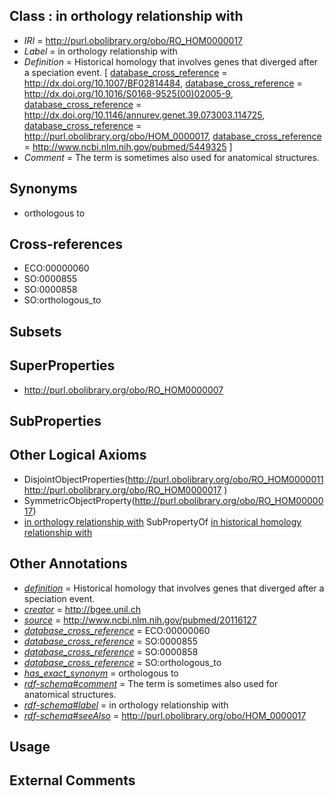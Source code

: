 
## Class : in orthology relationship with

 * *IRI* = http://purl.obolibrary.org/obo/RO_HOM0000017
 * *Label* = in orthology relationship with
 * *Definition* = Historical homology that involves genes that diverged after a speciation event. [ [database_cross_reference](../../ef/oboInOwl#hasDbXref.md) = http://dx.doi.org/10.1007/BF02814484, [database_cross_reference](../../ef/oboInOwl#hasDbXref.md) = http://dx.doi.org/10.1016/S0168-9525(00)02005-9, [database_cross_reference](../../ef/oboInOwl#hasDbXref.md) = http://dx.doi.org/10.1146/annurev.genet.39.073003.114725, [database_cross_reference](../../ef/oboInOwl#hasDbXref.md) = http://purl.obolibrary.org/obo/HOM_0000017, [database_cross_reference](../../ef/oboInOwl#hasDbXref.md) = http://www.ncbi.nlm.nih.gov/pubmed/5449325 ]
 * *Comment* = The term is sometimes also used for anatomical structures.

## Synonyms

 * orthologous to

## Cross-references

 * ECO:00000060
 * SO:0000855
 * SO:0000858
 * SO:orthologous_to

## Subsets


## SuperProperties

 * <http://purl.obolibrary.org/obo/RO_HOM0000007>

## SubProperties


## Other Logical Axioms

 * DisjointObjectProperties(<http://purl.obolibrary.org/obo/RO_HOM0000011> <http://purl.obolibrary.org/obo/RO_HOM0000017> )
 * SymmetricObjectProperty(<http://purl.obolibrary.org/obo/RO_HOM0000017>)
 * [in orthology relationship with](../../RO/17/RO_HOM0000017.md) SubPropertyOf [in historical homology relationship with](../../RO/07/RO_HOM0000007.md)

## Other Annotations

 * *[definition](../../IAO/15/IAO_0000115.md)* = Historical homology that involves genes that diverged after a speciation event.
 * *[creator](../../or/creator.md)* = http://bgee.unil.ch
 * *[source](../../ce/source.md)* = http://www.ncbi.nlm.nih.gov/pubmed/20116127
 * *[database_cross_reference](../../ef/oboInOwl#hasDbXref.md)* = ECO:00000060
 * *[database_cross_reference](../../ef/oboInOwl#hasDbXref.md)* = SO:0000855
 * *[database_cross_reference](../../ef/oboInOwl#hasDbXref.md)* = SO:0000858
 * *[database_cross_reference](../../ef/oboInOwl#hasDbXref.md)* = SO:orthologous_to
 * *[has_exact_synonym](../../ym/oboInOwl#hasExactSynonym.md)* = orthologous to
 * *[rdf-schema#comment](../../nt/rdf-schema#comment.md)* = The term is sometimes also used for anatomical structures.
 * *[rdf-schema#label](../../el/rdf-schema#label.md)* = in orthology relationship with
 * *[rdf-schema#seeAlso](../../so/rdf-schema#seeAlso.md)* = http://purl.obolibrary.org/obo/HOM_0000017

## Usage


## External Comments

